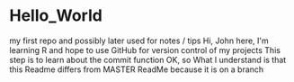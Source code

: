 # Hello_World
my first repo and possibly later used for notes / tips 
Hi, 
John here, I'm learning R and hope to use GitHub for version control of my projects
This step is to learn about the commit function 
OK, so What I understand is that this Readme differs from MASTER ReadMe because it is on a branch

